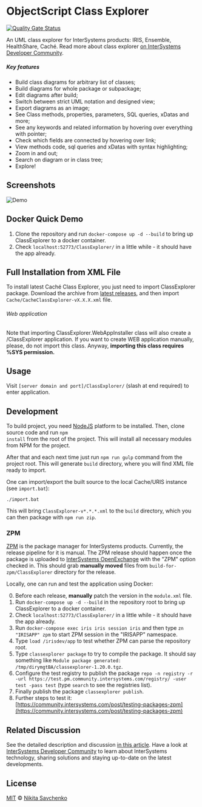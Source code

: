 # ObjectScript Class Explorer
 [![Quality Gate Status](https://community.objectscriptquality.com/api/project_badges/measure?project=intersystems_iris_community%2Fclassexplorer&metric=alert_status)](https://community.objectscriptquality.com/dashboard?id=intersystems_iris_community%2Fclassexplorer)
 
An UML class explorer for InterSystems products: IRIS, Ensemble, HealthShare, Caché. Read more about class explorer [on InterSystems Developer Community](https://community.intersystems.com/post/cach%C3%A9-class-explorer-%E2%80%94-exploring-cach%C3%A9-uml-notation).

##### Key features

+ Build class diagrams for arbitrary list of classes;
+ Build diagrams for whole package or subpackage;
+ Edit diagrams after build;
+ Switch between strict UML notation and designed view;
+ Export diagrams as an image;
+ See Class methods, properties, parameters, SQL queries, xDatas and more;
+ See any keywords and related information by hovering over everything with pointer;
+ Check which fields are connected by hovering over link; 
+ View methods code, sql queries and xDatas with syntax highlighting;
+ Zoom in and out;
+ Search on diagram or in class tree;
+ Explore!

## Screenshots

![Demo](https://cloud.githubusercontent.com/assets/4989256/14227108/bad7a9ae-f8fd-11e5-85c6-06e746d281be.png)

## Docker Quick Demo

1. Clone the repository and run `docker-compose up -d --build` to bring up ClassExplorer to a docker container.
2. Check `localhost:52773/ClassExplorer/` in a little while - it should have the app already.

## Full Installation from XML File

To install latest Caché Class Explorer, you just need to import ClassExplorer package. Download the
archive from [latest releases](https://github.com/intersystems-ru/UMLExplorer/releases), and then import
<code>Cache/CacheClassExplorer-vX.X.X.xml</code> file.

###### Web application

Note that importing ClassExplorer.WebAppInstaller class will also create a /ClassExplorer application.
If you want to create WEB application manually, please, do not import this class. Anyway, <b>
importing this class requires %SYS permission.</b>

## Usage

Visit <code>[server domain and port]/ClassExplorer/</code> (slash at end required) to enter
application.

## Development

To build project, you need [NodeJS](https://nodejs.org) platform to be installed. Then, clone source
code and run <code>npm install</code> from the root of the project. This will install all necessary
modules from NPM for the project.

After that and each next time just run <code>npm run gulp</code> command from the project root.
This will generate <code>build</code> directory, where you will find XML file ready to import.

One can import/export the built source to the local Cache/URIS instance (see `import.bat`):

```
./import.bat
```

This will bring `ClassExplorer-v*.*.*.xml` to the `build` directory, which you can then package with `npm run zip`.

### ZPM

[ZPM](https://github.com/intersystems-community/zpm) is the package manager for InterSystems products. Currently,
the release pipeline for it is manual. The ZPM release should happen once the package is uploaded
to [InterSystems OpenExchange](https://openexchange.intersystems.com/) with the "ZPM" option checked in. This
should grab **manually moved** files from `build-for-zpm/ClassExplorer` directory for the release.

Locally, one can run and test the application using Docker:

0. Before each release, **manually** patch the version in the `module.xml` file.
1. Run `docker-compose up -d --build` in the repository root to bring up ClassExplorer to a docker container.
2. Check `localhost:52773/ClassExplorer/` in a little while - it should have the app already.
3. Run `docker-compose exec iris iris session iris` and then type `zn "IRISAPP" zpm` to start ZPM session in the "IRISAPP" namespace.
4. Type `load /irisdev/app` to test whether ZPM can parse the repository root.
5. Type `classexplorer package` to try to compile the package. It should say something like `Module package generated: /tmp/dirymgtBA/classexplorer-1.20.0.tgz`.
6. Configure the test registry to publish the package `repo -n registry -r -url https://test.pm.community.intersystems.com/registry/ -user test -pass test` (type `search` to see the registries list).
7. Finally publish the package `classexplorer publish`.
8. Further steps to test it: [https://community.intersystems.com/post/testing-packages-zpm](https://community.intersystems.com/post/testing-packages-zpm)

## Related Discussion

See the detailed description and discussion  [in this article](https://community.intersystems.com/node/407056).
Have a look at [InterSystems Developer Community](community.intersystems.com) to learn about InterSystems technology, sharing solutions and staying up-to-date on the latest developments.

## License

[MIT](LICENSE) © [Nikita Savchenko](https://nikita.tk)
